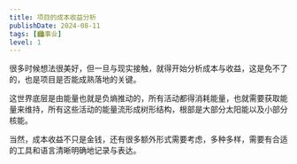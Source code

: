 ```yaml
---
title: 项目的成本收益分析
publishDate: 2024-08-11
tags: [🏙️事业]
level: 1
---
```


很多时候想法很美好，但一旦与现实接触，就得开始分析成本与收益，这是免不了的，也是项目是否能成熟落地的关键。

这世界底层是由能量也就是负熵推动的，所有活动都得消耗能量，也就需要获取能量来维持，所有这些活动的能量流形成树形结构，根部是大部分太阳能以及小部分核能。

当然，成本收益不只是金钱，还有很多额外形式需要考虑，多种多样，需要有合适的工具和语言清晰明确地记录与表达。
